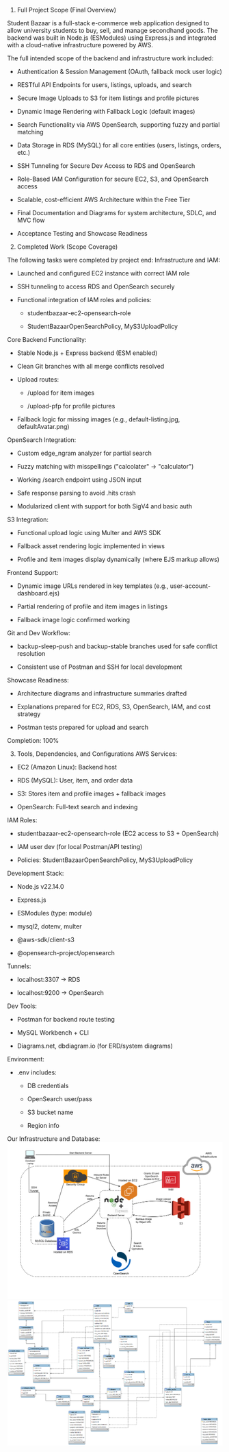 1. Full Project Scope (Final Overview)

Student Bazaar is a full-stack e-commerce web application designed to allow university students to buy, sell, and manage secondhand goods. The backend was built in Node.js (ESModules) using Express.js and integrated with a cloud-native infrastructure powered by AWS.

The full intended scope of the backend and infrastructure work included:

- Authentication & Session Management (OAuth, fallback mock user logic)

- RESTful API Endpoints for users, listings, uploads, and search

- Secure Image Uploads to S3 for item listings and profile pictures

- Dynamic Image Rendering with Fallback Logic (default images)

- Search Functionality via AWS OpenSearch, supporting fuzzy and partial matching

- Data Storage in RDS (MySQL) for all core entities (users, listings, orders, etc.)

- SSH Tunneling for Secure Dev Access to RDS and OpenSearch

- Role-Based IAM Configuration for secure EC2, S3, and OpenSearch access

- Scalable, cost-efficient AWS Architecture within the Free Tier

- Final Documentation and Diagrams for system architecture, SDLC, and MVC flow

- Acceptance Testing and Showcase Readiness

 
2. Completed Work (Scope Coverage)

The following tasks were completed by project end:
Infrastructure and IAM:

- Launched and configured EC2 instance with correct IAM role

- SSH tunneling to access RDS and OpenSearch securely

- Functional integration of IAM roles and policies:

    - studentbazaar-ec2-opensearch-role

    - StudentBazaarOpenSearchPolicy, MyS3UploadPolicy

Core Backend Functionality:

- Stable Node.js + Express backend (ESM enabled)

- Clean Git branches with all merge conflicts resolved

- Upload routes:

    - /upload for item images

   -  /upload-pfp for profile pictures

- Fallback logic for missing images (e.g., default-listing.jpg, defaultAvatar.png)

OpenSearch Integration:

- Custom edge_ngram analyzer for partial search

- Fuzzy matching with misspellings ("calcolater" → "calculator")

- Working /search endpoint using JSON input

- Safe response parsing to avoid .hits crash

- Modularized client with support for both SigV4 and basic auth

S3 Integration:

- Functional upload logic using Multer and AWS SDK

- Fallback asset rendering logic implemented in views

- Profile and item images display dynamically (where EJS markup allows)

Frontend Support:

- Dynamic image URLs rendered in key templates (e.g., user-account-dashboard.ejs)

- Partial rendering of profile and item images in listings

- Fallback image logic confirmed working

Git and Dev Workflow:

- backup-sleep-push and backup-stable branches used for safe conflict resolution

- Consistent use of Postman and SSH for local development

Showcase Readiness:

- Architecture diagrams and infrastructure summaries drafted

- Explanations prepared for EC2, RDS, S3, OpenSearch, IAM, and cost strategy

- Postman tests prepared for upload and search

Completion: 100%

 
3. Tools, Dependencies, and Configurations
AWS Services:

- EC2 (Amazon Linux): Backend host

- RDS (MySQL): User, item, and order data

- S3: Stores item and profile images + fallback images

- OpenSearch: Full-text search and indexing

IAM Roles:

- studentbazaar-ec2-opensearch-role (EC2 access to S3 + OpenSearch)

- IAM user dev (for local Postman/API testing)

- Policies: StudentBazaarOpenSearchPolicy, MyS3UploadPolicy

Development Stack:

- Node.js v22.14.0

- Express.js

- ESModules (type: module)

- mysql2, dotenv, multer

- @aws-sdk/client-s3

- @opensearch-project/opensearch

Tunnels:

- localhost:3307 → RDS

- localhost:9200 → OpenSearch

Dev Tools:

- Postman for backend route testing

- MySQL Workbench + CLI

- Diagrams.net, dbdiagram.io (for ERD/system diagrams)

Environment:

- .env includes:

    - DB credentials

    - OpenSearch user/pass

    - S3 bucket name

    - Region info

 Our Infrastructure and Database:
 ![cloud-infastructure](https://github.com/Pure-Code-Solutions/Student_Bazaar/blob/main/uploads/student-bazaar-infastruture.png?raw=true)
 ![database-schema](https://github.com/Pure-Code-Solutions/Student_Bazaar/blob/main/uploads/student-bazaar-database.png?raw=true)
